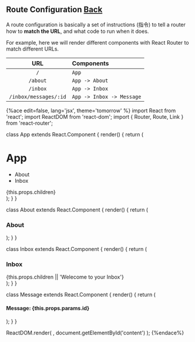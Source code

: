 ## Route Configuration [Back](./../react_router.md)

A route configuration is basically a set of instructions (指令) to tell a router how to **match the URL**, and what code to run when it does.

For example, here we will render different components with React Router to match different URLs.

**URL**|**Components**
:-:|:---------
`/`|`App`
`/about`|`App -> About`
`/inbox`|`App -> Inbox`
`/inbox/messages/:id`|`App -> Inbox -> Message`

{%ace edit=false, lang='jsx', theme='tomorrow' %}
import React from 'react';
import ReactDOM from 'react-dom';
import { Router, Route, Link } from 'react-router';

class App extends React.Component {
    render() {
        return (
            <div>
                <h1>App</h1>
                <ul>
                    <li><Link to="/about">About</Link></li>
                    <li><Link to="/inbox">Inbox</Link></li>
                </ul>
                {this.props.children}
            </div>
        );
    }
}

class About extends React.Component {
    render() {
        return (
            <div>
                <h3>About</h3>
            </div>
        );
    }
}

class Inbox extends React.Component {
    render() {
        return (
            <div>
                <h3>Inbox</h3>
                {this.props.children || 'Welecome to your Inbox'}
            </div>
        );
    }
}

class Message extends React.Component {
    render() {
        return (
            <div>
                <h4>Message: {this.props.params.id}</h4>
            </div>
        );
    }
}

ReactDOM.render(
    <Router>
        <Route path="/" component={App}>
            <Route path="about" component={About}></Route>
            <Route path="inbox" component={Inbox}>
                <Route path="message/:id" component={Message}></Route>
            </Route>
        </Route>
    </Router>,
    document.getElementById('content')
);
{%endace%}
